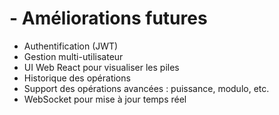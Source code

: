 #  - Améliorations futures

- Authentification (JWT)
- Gestion multi-utilisateur
- UI Web React pour visualiser les piles
- Historique des opérations
- Support des opérations avancées : puissance, modulo, etc.
- WebSocket pour mise à jour temps réel
